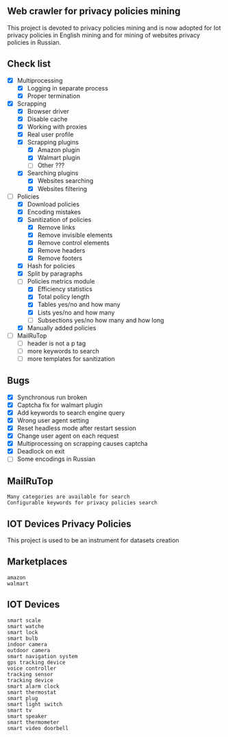 Web crawler for  privacy policies mining
----------------------------------------
This project is devoted to privacy policies mining and is now adopted for Iot privacy 
policies in English mining and for mining of websites privacy policies in Russian.

Check list
----------

- [x] Multiprocessing
    - [x] Logging in separate process
    - [x] Proper termination

- [x] Scrapping
    - [x] Browser driver
    - [x] Disable cache
    - [x] Working with proxies
    - [x] Real user profile
    - [x] Scrapping plugins
        - [x] Amazon plugin
        - [x] Walmart plugin
        - [ ] Other ???
    - [x] Searching plugins
        - [x] Websites searching
        - [x] Websites filtering

- [ ] Policies
    - [x] Download policies
    - [x] Encoding mistakes
    - [x] Sanitization of policies
        - [x] Remove links
        - [x] Remove invisible elements
        - [x] Remove control elements
        - [x] Remove headers
        - [x] Remove footers
    - [x] Hash for policies
    - [x] Split by paragraphs
    - [ ] Policies metrics module
        - [x] Efficiency statistics
        - [x] Total policy length
        - [x] Tables yes/no and how many
        - [x] Lists yes/no and how many
        - [ ] Subsections yes/no how many and how long
    - [x] Manually added policies

- [ ] MailRuTop
    - [ ] header is not a p tag
    - [ ] more keywords to search
    - [ ] more templates for sanitization

Bugs
----

- [x] Synchronous run broken
- [x] Captcha fix for walmart plugin
- [x] Add keywords to search engine query
- [x] Wrong user agent setting
- [x] Reset headless mode after restart session
- [x] Change user agent on each request
- [x] Multiprocessing on scrapping causes captcha
- [x] Deadlock on exit
- [ ] Some encodings in Russian

MailRuTop
------------

    Many categories are available for search
    Configurable keywords for privacy policies search

IOT Devices Privacy Policies
----------------------------
This project is used to be an instrument for datasets creation

Marketplaces
------------

    amazon
    walmart

IOT Devices
-----------

    smart scale
    smart watche
    smart lock
    smart bulb
    indoor camera 
    outdoor camera 
    smart navigation system
    gps tracking device 
    voice controller
    tracking sensor 
    tracking device
    smart alarm clock
    smart thermostat
    smart plug
    smart light switch
    smart tv
    smart speaker
    smart thermometer
    smart video doorbell